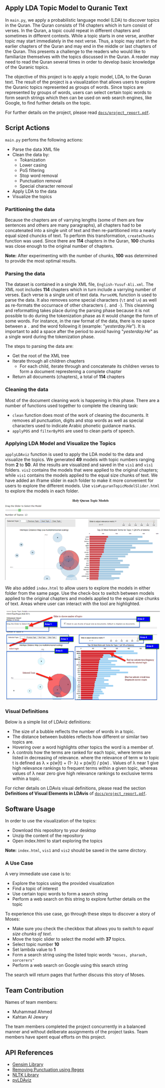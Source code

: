 ## Apply LDA Topic Model to Quranic Text

In `main.py`, we apply a probabilistic language model (LDA) to discover topics in the Quran. The Quran consists of 114 chapters which in turn
consist of verses. In the Quran, a topic could repeat in different chapters and sometimes in different contexts. While a topic starts in one verse, another
topic may start immediately in the next verse. Thus, a topic may start in the earlier chapters of the Quran and may end in the middle or last chapters of the Quran. This presents a challenge to the readers who would like to familiarize themselves with the topics discussed in the Quran. A reader may need to read the Quran several times in order to develop basic knowledge of the Quranic topics.

The objective of this project is to apply a topic model, LDA, to the Quran text. The result of the project is a visualization that allows users to explore the Quranic topics represented as groups of words. Since topics are represented by groups of words, users can select certain topic words to form search strings which then can be used on web search engines, like Google, to find further details on the topic.

For further details on the project, please read [`docs/project_report.pdf`](docs/project_report.pdf).


## Script Actions

`main.py` perfoms the following actions:

- Parse the data XML file
- Clean the data by:
  * Tokanization
  * Lower casing
  * PoS filtering
  * Stop word removal
  * Punctuation removal
  * Special character removal
- Apply LDA to the data
- Visualize the topics

### Partitioning the data

Because the chapters are of varrying lengths (some of them are few sentences and others are many paragraphs), all chapters had to be concatenated into a single unit of text and then re-partitioned into a nearly equal sized chuncks of text. To perform this transformation, `createChunks` function was used. Since there are **114** chapters in the Quran, **100** chunks was close enough to the original number of chapters.

**Note:** After experimenting with the number of chunks, **100** was determined to provide the most optimal results.


### Parsing the data

The dataset is contained in a single XML file, `English-Yusuf-Ali.xml`. The XML root includes **114** chapters which in turn include a varrying number of verses. Each verse is a single unit of text data. `ParseXML` function is used to parse the data. It also removes some special characters (`\t` and `\n`) as well as re-formats the occurnace of other characters (`.` and `-`). This cleanning and reformatting takes place during the parsing phase because it is not possible to do during the tokenization phase as it would change the form of some words. For instance, in the raw format of the data, there is no space between a `.` and the word following it (example: "*yesterday.He*"). It is important to add a space after the period to avoid having "*yesterday.He*" as a single word during the tokenization phase.

The steps to parsing the data are:

- Get the root of the XML tree
- Iterate through all children chapters
  * For each child, iterate through and concatenate its children verses to form a document represtening a complete chapter
- Return all documents (chapters), a total of **114** chapters


### Cleaning the data

Most of the document cleaning work is happening in this phase. There are a number of functions used together to complete the cleaning task:

- `clean` function does most of the work of cleaning the documents. It removes all punctuation, digits and stop words as well as special characters used to indicate Arabic phonetic guidance marks.
- `applyPOS` and `filterByPOS` are used to clean parts of speech.

### Applying LDA Model and Visualize the Topics

`applyLDAviz` function is used to apply the LDA model to the data and visualize the topics. We generated **49** models with topic numbers ranging from **2** to **50**. All the results are visualized and saved in the `vis1` and `vis1` folders. `vis2` contains the models that were applied to the original chapters; while `vis1` contains the models applied to the equal size chunks of text. We have added an iframe slider in each folder to make it more convenient for users to explore the different models. Use `vis#\quranTopicModelSlider.html` to explore the models in each folder. 

![screenshot of the iframe slider `quranTopicModelSlider.html`](images/iframeModelSlider.PNG)

We also added `index.html` to allow users to explore the models in either folder from the same page. Use the check-box to switch between models applied to the original chapters and models applied to the equal size chunks of text. Areas where user can interact with the tool are highlighted.

![screenshot of the iframe slider `index.html`](images/slider_illustrated.png)

### Visual Definitions

Below is a simple list of LDAviz definitions:

- The size of a bubble reflects the number of words in a topic.
- The distance between bubbles reflects how different or similar two topics are.
- Hovering over a word highlights other topics the word is a member of.
- λ controls how the terms are ranked for each topic, where terms are listed in decreasing of relevance. where the relevance of term w     to topic t is defined as λ × p(w|t) + (1- λ) × p(w|t) / p(w) . Values of λ near 1 give high relevance rankings to frequent terms
  within a given topic, whereas values of λ near zero give high relevance rankings to exclusive terms within a topic.

For richer details on LDAvis visual definitions, please read the section **Definitions of Visual Elements in LDAvis** of [`docs/project_report.pdf`](docs/project_report.pdf).


## Software Usage

In order to use the visualization of the topics:

- Download this repository to your desktop
- Unzip the content of the repository
- Open index.html to start exploring the topics

**Note:** `index.html`, `vis1` and `vis2` should be saved in the same dirctory.

### A Use Case

A very immediate use case is to:
- Explore the topics using the provided visualization
- Find a topic of interest
- Use certain topic words to form a search string
- Perform a web search on this string to explore further details on the topic


To experience this use case, go through these steps to discover a story of Moses:

- Make sure you check the checkbox that allows you to switch to *equal size chunks of text*.
- Move the topic slider to select the model with **37** topics.
- Select topic number **10**
- Set lambda value to **1**
- Form a search string using the listed topic words `"moses, pharaoh, sorcerers"`
- Perform a web search on Google using this search string

The search will return pages that further discuss this story of Moses.

## Team Contribution

Names of team members:
- Muhammad Ahmed
- Kahtan Al Jewary

The team members completed the project concurrently in a balanced manner and without deliberate assignments of the project tasks. Team members have spent equal efforts on this project.
 

## API References

- [Gensim Library](https://radimrehurek.com/gensim/apiref.html)
- [Removing Punctuation using Regex](https://stackoverflow.com/questions/4328500/how-can-i-strip-all-punctuation-from-a-string-in-javascript-using-regex)
- [NLTK Library](http://www.nltk.org/api/nltk.html)
- [pyLDAviz](https://github.com/bmabey/pyLDAvis)
